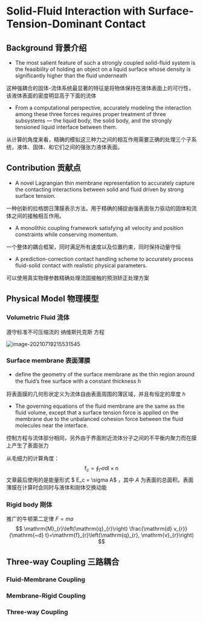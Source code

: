 # Solid-Fluid Interaction with Surface-Tension-Dominant Contact

## Background 背景介绍

+ The most salient feature of such a strongly coupled solid-fluid system is the feasibility of holding an object on a liquid surface whose density is significantly higher than the fluid underneath

这种强耦合的固体-流体系统最显著的特征是将物体保持在液体表面上的可行性，该液体表面的密度明显高于下面的流体

+ From a computational perspective, accurately modeling the interaction among these three forces requires proper treatment of three subsystems — the liquid body, the solid body, and the strongly tensioned liquid interface between them.

从计算的角度来看，精确的模拟这三种力之间的相互作用需要正确的处理三个子系统，液体、固体、和它们之间的强张力液体表面。

## Contribution 贡献点

+ A novel Lagrangian thin membrane representation to accurately capture the  contacting interactions between solid and fluid driven by strong surface  tension.

一种创新的拉格朗日薄膜表示方法，用于精确的捕捉由强表面张力驱动的固体和流体之间的接触相互作用。

+ A monolithic coupling framework satisfying all velocity and position constraints  while conserving momentum.

一个整体的耦合框架，同时满足所有速度以及位置约束，同时保持动量守恒

+ A prediction-correction contact handling scheme to accurately process  fluid-solid contact with realistic physical parameters.

可以使用真实物理参数精确处理流固接触的预测矫正处理方案

## Physical Model 物理模型

###  Volumetric Fluid 流体

遵守标准不可压缩流的 纳维斯托克斯 方程

![image-20210719215531545](D:\Workspace\ComputerGraphicsLearning\works\figs\navier-stokes.png)

### Surface membrane 表面薄膜

+ define the geometry of the surface membrane as the thin region around the  fluid’s free surface with a constant thickness ℎ

将表面膜的几何形状定义为流体自由表面周围的薄区域，并且有恒定的厚度 ℎ

+ The governing equations of the fluid membrane are the same as the fluid volume,  except that a surface tension force is applied on the membrane due to the  unbalanced cohesion force between the fluid molecules near the interface.

控制方程与流体部分相同，另外由于界面附近流体分子之间的不平衡内聚力而在膜上产生了表面张力

从毛细力的计算角度：
$$
\mathrm{f}_{c}=\oint_{\Gamma} \sigma \mathrm{d} \mathrm{l} \times \mathrm{n}
$$
文章最后使用的是能量形式 $ E_c = \sigma A$ ，其中 $A$ 为表面的总面积。表面薄膜在计算时会同时与液体和刚体交换动能

### Rigid body 刚体

推广的牛顿第二定律 $F = ma$
$$
\mathrm{M}_{r}\left(\mathrm{q}_{r}\right) \frac{\mathrm{d} v_{r}}{\mathrm{~d} t}=\mathrm{f}_{r}\left(\mathrm{q}_{r}, \mathrm{v}_{r}\right)
$$




## Three-way Coupling 三路耦合

### Fluid-Membrane Coupling

### Membrane-Rigid Coupling

### Three-way Coupling





